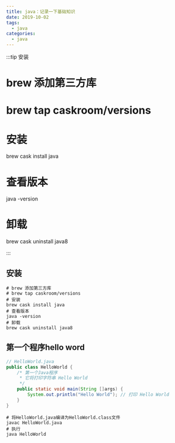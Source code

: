 ```yaml
---
title: java：记录一下基础知识
date: 2019-10-02
tags:
  - java
categories:
  - java
---
```


:::tip
安装
# brew 添加第三方库
# brew tap caskroom/versions
# 安装
brew cask install java
# 查看版本
java -version
# 卸载
brew cask uninstall java8



:::

<!-- more -->

## 安装
```shell
# brew 添加第三方库
# brew tap caskroom/versions
# 安装
brew cask install java
# 查看版本
java -version
# 卸载
brew cask uninstall java8
```
## 第一个程序hello word
```java
// HelloWorld.java
public class HelloWorld {
    /* 第一个Java程序
     * 它将打印字符串 Hello World
     */
    public static void main(String []args) {
        System.out.println("Hello World"); // 打印 Hello World
    }
}
```
```shell
# 将HelloWorld.java编译为HelloWorld.class文件
javac HelloWorld.java
# 执行
java HelloWorld
```
